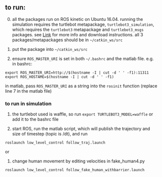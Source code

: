 ## to run:

0. all the packages run on ROS kinetic on Ubuntu 16.04. running the simulation requires the turtlebot metapackage, `turtlebot3_simulation`, which requires the `turtlebot3` metapackage and `turtlebot3_msgs` packages. see [Link](http://emanual.robotis.com/docs/en/platform/turtlebot3/simulation/) for more info and download instructions. all 3 packages/metapackages should be in `~/catkin_ws/src`

1. put the package into `~/catkin_ws/src`

2. ensure `ROS_MASTER_URI` is set in both `~/.bashrc` and the matlab file. e.g. in bashrc:

```
export ROS_MASTER_URI=http://$(hostname -I | cut -d ' ' -f1):11311
export ROS_HOSTAME=$(hostname -I | cut -d ' ' -f1)
```

in matlab, pass `ROS_MASTER_URI` as a string into the `rosinit` function (replace line 7 in the matlab file)

### to run in simulation

1. the turtlebot used is waffle, so run `export TURTLEBOT3_MODEL=waffle` or add it to the bashrc file

2. start ROS, run the matlab script, which will publish the trajectory and size of timestep (topic is /dt), and run 

```
roslaunch low_level_control follow_traj.launch
```
or


1. change human movement by editing velocities in fake_human4.py

```
roslaunch low_level_control follow_fake_human_withbarrier.launch
```

